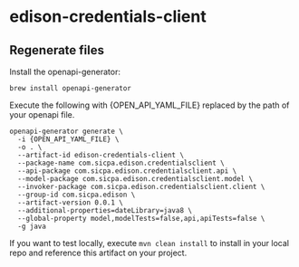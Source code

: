# edison-credentials-client

## Regenerate files
Install the openapi-generator:

`brew install openapi-generator`

Execute the following with {OPEN_API_YAML_FILE} replaced by the path of your openapi file.

```
openapi-generator generate \
  -i {OPEN_API_YAML_FILE} \
  -o . \
  --artifact-id edison-credentials-client \
  --package-name com.sicpa.edison.credentialsclient \
  --api-package com.sicpa.edison.credentialsclient.api \
  --model-package com.sicpa.edison.credentialsclient.model \
  --invoker-package com.sicpa.edison.credentialsclient.client \
  --group-id com.sicpa.edison \
  --artifact-version 0.0.1 \
  --additional-properties=dateLibrary=java8 \
  --global-property model,modelTests=false,api,apiTests=false \
  -g java
```

If you want to test locally, execute `mvn clean install` to install in your local repo
and reference this artifact on your project.
